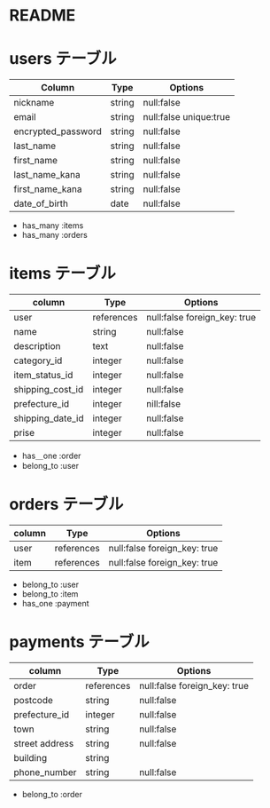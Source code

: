 # README

# users テーブル

| Column             | Type   | Options                              |
| ------------------ | ------ | ------------------------------------ |
| nickname           | string | null:false    |
| email              | string | null:false unique:true   |
| encrypted_password | string | null:false    |
| last_name          | string | null:false                           |
| first_name         | string | null:false                           |
| last_name_kana     | string | null:false                           |
| first_name_kana    | string | null:false                           |
| date_of_birth      | date   | null:false                           |

 - has_many :items
 - has_many :orders
 
  # items テーブル

| column             | Type    | Options                              |
| ------------------ | ------  | ------------------------------------ |
| user               | references | null:false  foreign_key: true        |
| name               | string  | null:false                           |
| description        | text    | null:false                           |
| category_id        | integer    | null:false                           |
| item_status_id     | integer    | null:false                           |
| shipping_cost_id   | integer    | null:false                           |
| prefecture_id      | integer    | nill:false                           |
| shipping_date_id   | integer    | null:false                           |
| prise              | integer  | null:false                           |

- has＿one :order
- belong_to :user

# orders テーブル

| column             | Type        | Options                              |
| ------------------ | ----------- | ------------------------------------ |
| user               | references  | null:false foreign_key: true         |
| item               | references  | null:false foreign_key: true         |

- belong_to :user
- belong_to :item
- has_one :payment

# payments テーブル

| column             | Type         | Options                              |
| ------------------ | ------------ | ------------------------------------ |
| order             | references   | null:false foreign_key: true         |
| postcode           | string       | null:false                           |
| prefecture_id      | integer      | null:false                           |
| town               | string       | null:false                           |
| street address     | string       | null:false                           |
| building           | string       |                                      |
| phone_number       | string       | null:false                        |

- belong_to :order
